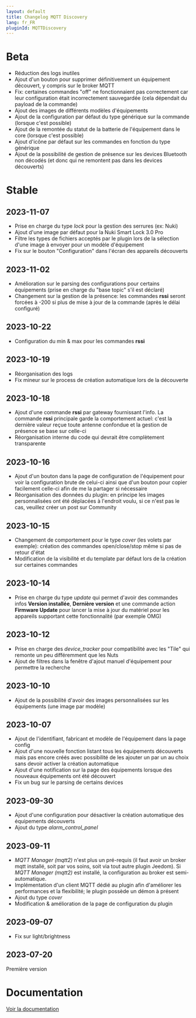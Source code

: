 ```yaml
---
layout: default
title: Changelog MQTT Discovery
lang: fr_FR
pluginId: MQTTDiscovery
---
```


# Beta

- Réduction des logs inutiles
- Ajout d'un bouton pour supprimer définitivement un équipement découvert, y compris sur le broker MQTT
- Fix: certaines commandes "off" ne fonctionnaient pas correctement car leur configuration était incorrectement sauvegardée (cela dépendait du payload de la commande)
- Ajout des images de différents modèles d'équipements
- Ajout de la configuration par défaut du type générique sur la commande (lorsque c'est possible)
- Ajout de la remontée du statut de la batterie de l'équipement dans le core (lorsque c'est possible)
- Ajout d'icône par défaut sur les commandes en fonction du type générique
- Ajout de la possibilité de gestion de présence sur les devices Bluetooth non décodés (et donc qui ne remontent pas dans les devices découverts)

# Stable

## 2023-11-07

- Prise en charge du type *lock* pour la gestion des serrures (ex: Nuki)
- Ajout d'une image par défaut pour la Nuki Smart Lock 3.0 Pro
- Filtre les types de fichiers acceptés par le plugin lors de la sélection d'une image à envoyer pour un modèle d'équipement
- Fix sur le bouton "Configuration" dans l'écran des appareils découverts

## 2023-11-02

- Amélioration sur le parsing des configurations pour certains équipements (prise en charge du "base topic" s'il est déclaré)
- Changement sur la gestion de la présence: les commandes **rssi** seront forcées à -200 si plus de mise à jour de la commande (après le délai configuré)

## 2023-10-22

- Configuration du min & max pour les commandes **rssi**

## 2023-10-19

- Réorganisation des logs
- Fix mineur sur le process de création automatique lors de la découverte

## 2023-10-18

- Ajout d'une commande **rssi** par gateway fournissant l'info. La commande **rssi** principale garde la comportement actuel: c'est la dernière valeur reçue toute antenne confondue et la gestion de présence se base sur celle-ci
- Réorganisation interne du code qui devrait être complètement transparente

## 2023-10-16

- Ajout d'un bouton dans la page de configuration de l'équipement pour voir la configuration brute de celui-ci ainsi que d'un bouton pour copier facilement celle-ci afin de me la partager si nécessaire
- Réorganisation des données du plugin: en principe les images personnalisées ont été déplacées à l'endroit voulu, si ce n'est pas le cas, veuillez créer un post sur Community

## 2023-10-15

- Changement de comportement pour le type *cover* (les volets par exemple): création des commandes open/close/stop même si pas de retour d'état
- Modification de la visibilité et du template par défaut lors de la création sur certaines commandes

## 2023-10-14

- Prise en charge du type *update* qui permet d'avoir des commandes infos **Version installée**, **Dernière version** et une commande action **Firmware Update** pour lancer la mise à jour du matériel pour les appareils supportant cette fonctionnalité (par exemple OMG)

## 2023-10-12

- Prise en charge des *device_tracker* pour compatibilité avec les "Tile" qui remonte un peu différemment que les Nuts
- Ajout de filtres dans la fenêtre d'ajout manuel d'équipement pour permettre la recherche

## 2023-10-10

- Ajout de la possibilité d'avoir des images personnalisées sur les équipements (une image par modèle)

## 2023-10-07

- Ajout de l'identifiant, fabricant et modèle de l'équipement dans la page config
- Ajout d'une nouvelle fonction listant tous les équipements découverts mais pas encore créés avec possibilité de les ajouter un par un au choix sans devoir activer la création automatique
- Ajout d'une notification sur la page des équipements lorsque des nouveaux équipements ont été découvert
- Fix un bug sur le parsing de certains devices

## 2023-09-30

- Ajout d'une configuration pour désactiver la création automatique des équipements découverts
- Ajout du type *alarm_control_panel*

## 2023-09-11

- *MQTT Manager (mqtt2)* n'est plus un pré-requis (il faut avoir un broker mqtt installé, soit par vos soins, soit via tout autre plugin Jeedom). Si *MQTT Manager (mqtt2)* est installé, la configuration au broker est semi-automatique.
- Implémentation d'un client MQTT dédié au plugin afin d'améliorer les performances et la flexibilité; le plugin possède un démon à présent
- Ajout du type *cover*
- Modification & amélioration de la page de configuration du plugin

## 2023-09-07

- Fix sur light/brightness

## 2023-07-20

Première version

# Documentation

[Voir la documentation]({{site.baseurl}}/{{page.pluginId}}/{{page.lang}})

